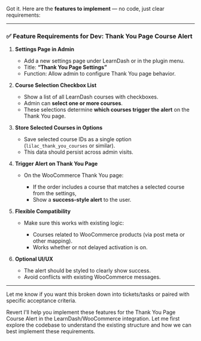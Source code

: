 
Got it. Here are the **features to implement** — no code, just clear requirements:

---

### ✅ Feature Requirements for Dev: Thank You Page Course Alert

1. **Settings Page in Admin**

   * Add a new settings page under LearnDash or in the plugin menu.
   * Title: **“Thank You Page Settings”**
   * Function: Allow admin to configure Thank You page behavior.

2. **Course Selection Checkbox List**

   * Show a list of all LearnDash courses with checkboxes.
   * Admin can **select one or more courses**.
   * These selections determine **which courses trigger the alert** on the Thank You page.

3. **Store Selected Courses in Options**

   * Save selected course IDs as a single option (`lilac_thank_you_courses` or similar).
   * This data should persist across admin visits.

4. **Trigger Alert on Thank You Page**

   * On the WooCommerce Thank You page:

     * If the order includes a course that matches a selected course from the settings,
     * Show a **success-style alert** to the user.

5. **Flexible Compatibility**

   * Make sure this works with existing logic:

     * Courses related to WooCommerce products (via post meta or other mapping).
     * Works whether or not delayed activation is on.

6. **Optional UI/UX**

   * The alert should be styled to clearly show success.
   * Avoid conflicts with existing WooCommerce messages.

---

Let me know if you want this broken down into tickets/tasks or paired with specific acceptance criteria.

Revert
I'll help you implement these features for the Thank You Page Course Alert in the LearnDash/WooCommerce integration. Let me first explore the codebase to understand the existing structure and how we can best implement these requirements.
